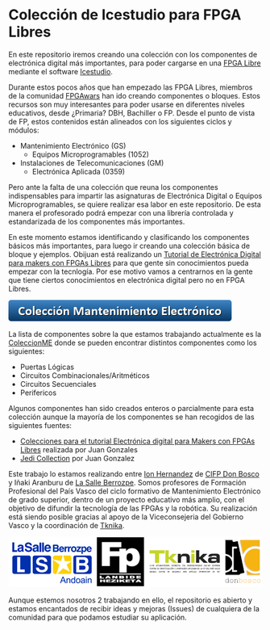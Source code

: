 # Colección de Icestudio para FPGA Libres

En este repositorio iremos creando una colección con los componentes de electrónica digital más importantes, para poder cargarse en una [FPGA Libre](https://www.youtube.com/watch?v=By8x3gL88T0) mediante el software [Icestudio](https://github.com/FPGAwars/icestudio).

Durante estos pocos años que han empezado las FPGA Libres, miembros de la comunidad [FPGAwars](https://groups.google.com/forum/#!forum/fpga-wars-explorando-el-lado-libre) han ido creando componentes o bloques. Estos recursos son muy interesantes para poder usarse en diferentes niveles educativos, desde ¿Primaria? DBH, Bachiller o FP. Desde el punto de vista de FP, estos contenidos están alineados con los siguientes ciclos y módulos:

- Mantenimiento Electrónico (GS)
  - Equipos Microprogramables (1052)
- Instalaciones de Telecomunicaciones (GM)
  - Electrónica Aplicada (0359)


Pero ante la falta de una colección que reuna los componentes indispensables para impartir las asignaturas de Electrónica Digital o Equipos Microprogramables, se quiere realizar esa labor en este repositorio. De esta manera el profesorado podrá empezar con una librería controlada y estandarizada de los componentes más importantes.

En este momento estamos identificando y clasificando los componentes básicos más importantes, para luego ir creando una colección básica de bloque y ejemplos. Obijuan está realizando un [Tutorial de Electrónica Digital para makers con FPGAs Libres](https://github.com/Obijuan/digital-electronics-with-open-FPGAs-tutorial/wiki) para que gente sin conocimientos pueda empezar con la tecnlogía. Por ese motivo vamos a centrarnos en la gente que tiene ciertos conocimientos en electrónica digital pero no en FPGA Libres.

[![Botón Colección Mantenimiento Electrónico](/Multimedia/button_coleccion-mantenimiento-electronico.png)](https://github.com/ionhsFP/Coleccion-FPGA-Icestudio/tree/master/ColeccionesFP/ColeccionME)

La lista de componentes sobre la que estamos trabajando actualmente es la [ColeccionME](https://github.com/ionhsFP/Coleccion-FPGA-Icestudio/tree/master/ColeccionesFP/ColeccionME) donde se pueden encontrar distintos componentes como los siguientes:

- Puertas Lógicas
- Circuitos Combinacionales/Aritméticos
- Circuitos Secuenciales
- Perifericos

Algunos componentes han sido creados enteros o parcialmente para esta colección aunque la mayoría de los componentes se han recogidos de las siguientes fuentes:

- [Colecciones para el tutorial Electrónica digital para Makers con FPGAs Libres](https://github.com/Obijuan/Academia-Jedi-Hw) realizada por Juan Gonzales
- [Jedi Collection](https://github.com/FPGAwars/Collection-Jedi) por Juan Gonzalez

Este trabajo lo estamos realizando entre [Ion Hernandez](https://twitter.com/ionhs_FP) de [CIFP Don Bosco](http://www.donbosco.hezkuntza.net/web/guest/inicio1) y Iñaki Aranburu de [La Salle Berrozpe](http://www.lasalleberrozpe.eus/web/eu). Somos profesores de Formación Profesional del País Vasco del ciclo formativo de Mantenimiento Electrónico de grado superior, dentro de un proyecto educativo más amplio, con el objetivo de difundir la tecnología de las FPGAs y la robótica. Su realización está siendo posible gracias al apoyo de la Viceconsejeria del Gobierno Vasco y la coordinación de [Tknika](https://www.tknika.eus/).

![Logo Don Bosco](multimedia/Logo_guztiak.png)

Aunque estemos nosotros 2 trabajando en ello, el repositorio es abierto y estamos encantados de recibir ideas y mejoras (Issues) de cualquiera de la comunidad para que podamos estudiar su aplicación.
